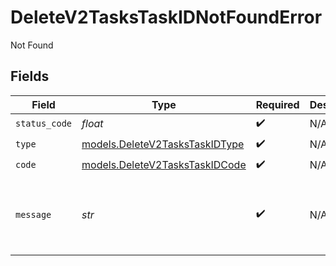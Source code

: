 # DeleteV2TasksTaskIDNotFoundError

Not Found


## Fields

| Field                                                                  | Type                                                                   | Required                                                               | Description                                                            | Example                                                                |
| ---------------------------------------------------------------------- | ---------------------------------------------------------------------- | ---------------------------------------------------------------------- | ---------------------------------------------------------------------- | ---------------------------------------------------------------------- |
| `status_code`                                                          | *float*                                                                | :heavy_check_mark:                                                     | N/A                                                                    |                                                                        |
| `type`                                                                 | [models.DeleteV2TasksTaskIDType](../models/deletev2taskstaskidtype.md) | :heavy_check_mark:                                                     | N/A                                                                    |                                                                        |
| `code`                                                                 | [models.DeleteV2TasksTaskIDCode](../models/deletev2taskstaskidcode.md) | :heavy_check_mark:                                                     | N/A                                                                    |                                                                        |
| `message`                                                              | *str*                                                                  | :heavy_check_mark:                                                     | N/A                                                                    | Could not find Task with ID "649e34f4-c39a-4f4d-99ef-48a36bef8f04".    |